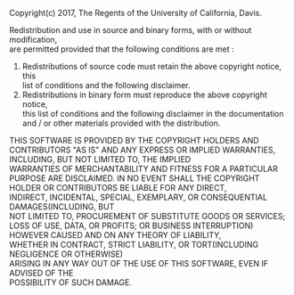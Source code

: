 Copyright(c) 2017, The Regents of the University of California, Davis.			
																					
																					
Redistribution and use in source and binary forms, with or without modification,	
are permitted provided that the following conditions are met :			 		
																					
1. Redistributions of source code must retain the above copyright notice, this	
list of conditions and the following disclaimer.									
2. Redistributions in binary form must reproduce the above copyright notice,		
this list of conditions and the following disclaimer in the documentation			
and / or other materials provided with the distribution.							
																					
THIS SOFTWARE IS PROVIDED BY THE COPYRIGHT HOLDERS AND CONTRIBUTORS "AS IS" AND	
ANY EXPRESS OR IMPLIED WARRANTIES, INCLUDING, BUT NOT LIMITED TO, THE IMPLIED		
WARRANTIES OF MERCHANTABILITY AND FITNESS FOR A PARTICULAR PURPOSE ARE DISCLAIMED.
IN NO EVENT SHALL THE COPYRIGHT HOLDER OR CONTRIBUTORS BE LIABLE FOR ANY DIRECT,	
INDIRECT, INCIDENTAL, SPECIAL, EXEMPLARY, OR CONSEQUENTIAL DAMAGES(INCLUDING, BUT	
NOT LIMITED TO, PROCUREMENT OF SUBSTITUTE GOODS OR SERVICES; LOSS OF USE, DATA, OR
PROFITS; OR BUSINESS INTERRUPTION) HOWEVER CAUSED AND ON ANY THEORY OF LIABILITY,	
WHETHER IN CONTRACT, STRICT LIABILITY, OR TORT(INCLUDING NEGLIGENCE OR OTHERWISE)	
ARISING IN ANY WAY OUT OF THE USE OF THIS SOFTWARE, EVEN IF ADVISED OF THE 		
POSSIBILITY OF SUCH DAMAGE.                                                       